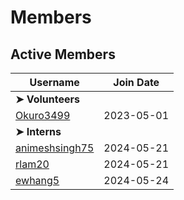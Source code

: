 # Members

## Active Members

|**Username**|**Join Date**|
|------------|-------------|
|**➤ Volunteers**||
|[Okuro3499](profiles/Okuro3499.md)| 2023-05-01 |
|**➤ Interns**||
|[animeshsingh75](profiles/animeshsingh75.md)| 2024-05-21|
|[rlam20](profiles/rlam20.md)|2024-05-21|
|[ewhang5](profiles/ewhang5.md)|2024-05-24|